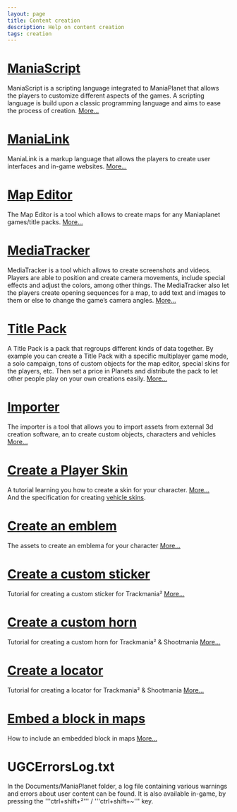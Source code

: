 ```yaml
---
layout: page
title: Content creation
description: Help on content creation
tags: creation
---
```


# [ManiaScript][1]

ManiaScript is a scripting language integrated to ManiaPlanet that allows the players to customize different aspects of the games. A scripting language is build upon a classic programming language and aims to ease the process of creation.
[More...][1]


# [ManiaLink][2]

ManiaLink is a markup language that allows the players to create user interfaces and in-game websites.
[More...][2]


# [Map Editor][3]
The Map Editor is a tool which allows to create maps for any Maniaplanet games/title packs.
[More...][3]


# [MediaTracker][4]

MediaTracker is a tool which allows to create screenshots and videos. Players are able to position and create camera movements, include special effects and adjust the colors, among other things. The MediaTracker also let the players create opening sequences for a map, to add text and images to them or else to change the game’s camera angles.
[More...][4]


# [Title Pack][5]

A Title Pack is a pack that regroups different kinds of data together. By example you can create a Title Pack with a specific multiplayer game mode, a solo campaign, tons of custom objects for the map editor, special skins for the players, etc. Then set a price in Planets and distribute the pack to let other people play on your own creations easily.
[More...][5]

# [Importer][6]

The importer is a tool that allows you to import assets from external 3d creation software, an to create custom objects, characters and vehicles
[More...][6]

# [Create a Player Skin][7]
A tutorial learning you how to create a skin for your character.
[More...][7]  
And the specification for creating [vehicle skins][13].

# [Create an emblem][8]
The assets to create an emblema for your character
[More...][8]

# [Create a custom sticker][9]
Tutorial for creating a custom sticker for Trackmania²
[More...][9]

# [Create a custom horn][10]
Tutorial for creating a custom horn for Trackmania² & Shootmania
[More...][10]

# [Create a locator][11]
Tutorial for creating a locator for Trackmania² & Shootmania
[More...][11]

# [Embed a block in maps][12]
How to include an embedded block in maps
[More...][12]


# UGCErrorsLog.txt
In the Documents/ManiaPlanet folder, a log file containing various warnings and errors about user content can be found.
It is also available in-game, by pressing the '''ctrl+shift+²''' / '''ctrl+shift+~''' key.


[1]: ./maniascript/
[2]: ./manialink/
[3]: ./map-editor/
[4]: ./mediatracker/
[5]: ./title/
[6]: ./importer/
[7]: ./general/create-a-player-skin.html
[8]: ./general/create-an-emblem.html
[9]: ./general/create-a-custom-sticker.html
[10]: ./general/create-a-custom-horn.html
[11]: ./general/create-a-locator.html
[12]: ./general/embedded-blocks.html
[13]: ./skins/vehicleskins.html

